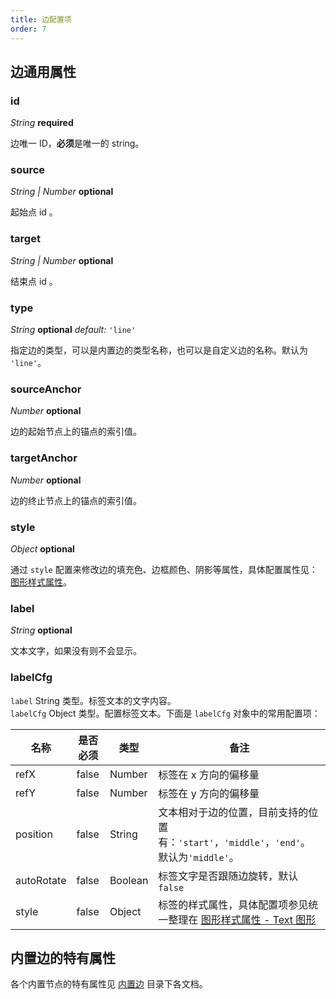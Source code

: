 ```yaml
---
title: 边配置项
order: 7
---
```


## 边通用属性

### id

<description> _String_ **required** </description>

边唯一 ID，**必须**是唯一的 string。

### source

<description> _String | Number_ **optional** </description>

起始点 id 。

### target

<description> _String | Number_ **optional** </description>

结束点 id 。

### type

<description> _String_ **optional** _default:_ `'line'`</description>

指定边的类型，可以是内置边的类型名称，也可以是自定义边的名称。默认为 `'line'`。

### sourceAnchor

<description> _Number_ **optional** </description>

边的起始节点上的锚点的索引值。

### targetAnchor

<description> _Number_ **optional** </description>

边的终止节点上的锚点的索引值。

### style

<description> _Object_ **optional** </description>

通过 `style` 配置来修改边的填充色、边框颜色、阴影等属性，具体配置属性见：[图形样式属性](/zh/docs/api/shapeProperties.zh.md)。

### label

<description> _String_ **optional** </description>

文本文字，如果没有则不会显示。

### labelCfg

`label` String 类型。标签文本的文字内容。<br />`labelCfg` Object 类型。配置标签文本。下面是 `labelCfg` 对象中的常用配置项：

| 名称 | 是否必须 | 类型 | 备注 |
| --- | --- | --- | --- |
| refX | false | Number | 标签在 x 方向的偏移量 |
| refY | false | Number | 标签在 y 方向的偏移量 |
| position | false | String | 文本相对于边的位置，目前支持的位置有：`'start'`，`'middle'`，`'end'`。默认为`'middle'`。 |
| autoRotate | false | Boolean | 标签文字是否跟随边旋转，默认 `false` |
| style | false | Object | 标签的样式属性，具体配置项参见统一整理在 [图形样式属性 - Text 图形](/zh/docs/api/shapeProperties/#文本-text) |


## 内置边的特有属性

各个内置节点的特有属性见 [内置边](/zh/docs/manual/middle/elements/edges/defaultEdge) 目录下各文档。
